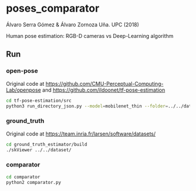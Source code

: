 # poses_comparator

Álvaro Serra Gómez & Álvaro Zornoza Uña. UPC (2018)

Human pose estimation: RGB-D cameras vs Deep-Learning algorithm

## Run

### open-pose 
Original code at https://github.com/CMU-Perceptual-Computing-Lab/openpose and https://github.com/ildoonet/tf-pose-estimation

```bash
cd tf-pose-estimation/src
python3 run_directory_json.py --model=mobilenet_thin --folder=../../dataset/
```
### ground_truth
Original code at https://team.inria.fr/larsen/software/datasets/

```bash
cd ground_truth_estimator/build
./skViewer ../../dataset/
```
### comparator

```bash
cd comparator
python2 comparator.py
```
